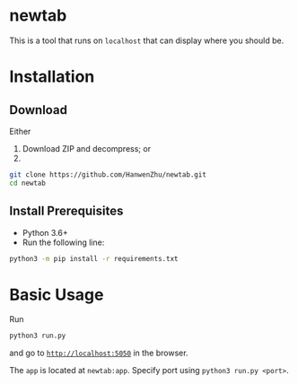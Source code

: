 # newtab
This is a tool that runs on `localhost` that can display where you should be.

# Installation
## Download
Either
1. Download ZIP and decompress; or
2.
```sh
git clone https://github.com/HanwenZhu/newtab.git
cd newtab
```

## Install Prerequisites
- Python 3.6+
- Run the following line:
```sh
python3 -m pip install -r requirements.txt
```

# Basic Usage
Run
```sh
python3 run.py
```
and go to [`http://localhost:5050`](http://localhost:5050) in the browser.

The `app` is located at `newtab:app`. Specify port using `python3 run.py <port>`.
